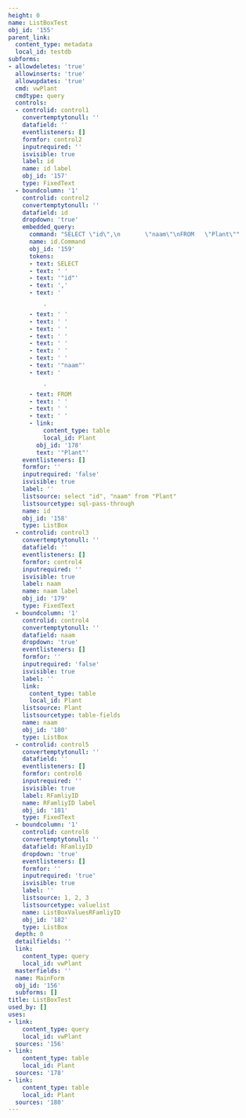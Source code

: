 ```yaml
---
height: 0
name: ListBoxTest
obj_id: '155'
parent_link:
  content_type: metadata
  local_id: testdb
subforms:
- allowdeletes: 'true'
  allowinserts: 'true'
  allowupdates: 'true'
  cmd: vwPlant
  cmdtype: query
  controls:
  - controlid: control1
    convertemptytonull: ''
    datafield: ''
    eventlisteners: []
    formfor: control2
    inputrequired: ''
    isvisible: true
    label: id
    name: id label
    obj_id: '157'
    type: FixedText
  - boundcolumn: '1'
    controlid: control2
    convertemptytonull: ''
    datafield: id
    dropdown: 'true'
    embedded_query:
      command: "SELECT \"id\",\n       \"naam\"\nFROM   \"Plant\""
      name: id.Command
      obj_id: '159'
      tokens:
      - text: SELECT
      - text: ' '
      - text: '"id"'
      - text: ','
      - text: '

          '
      - text: ' '
      - text: ' '
      - text: ' '
      - text: ' '
      - text: ' '
      - text: ' '
      - text: ' '
      - text: '"naam"'
      - text: '

          '
      - text: FROM
      - text: ' '
      - text: ' '
      - text: ' '
      - link:
          content_type: table
          local_id: Plant
        obj_id: '178'
        text: '"Plant"'
    eventlisteners: []
    formfor: ''
    inputrequired: 'false'
    isvisible: true
    label: ''
    listsource: select "id", "naam" from "Plant"
    listsourcetype: sql-pass-through
    name: id
    obj_id: '158'
    type: ListBox
  - controlid: control3
    convertemptytonull: ''
    datafield: ''
    eventlisteners: []
    formfor: control4
    inputrequired: ''
    isvisible: true
    label: naam
    name: naam label
    obj_id: '179'
    type: FixedText
  - boundcolumn: '1'
    controlid: control4
    convertemptytonull: ''
    datafield: naam
    dropdown: 'true'
    eventlisteners: []
    formfor: ''
    inputrequired: 'false'
    isvisible: true
    label: ''
    link:
      content_type: table
      local_id: Plant
    listsource: Plant
    listsourcetype: table-fields
    name: naam
    obj_id: '180'
    type: ListBox
  - controlid: control5
    convertemptytonull: ''
    datafield: ''
    eventlisteners: []
    formfor: control6
    inputrequired: ''
    isvisible: true
    label: RFamliyID
    name: RFamliyID label
    obj_id: '181'
    type: FixedText
  - boundcolumn: '1'
    controlid: control6
    convertemptytonull: ''
    datafield: RFamliyID
    dropdown: 'true'
    eventlisteners: []
    formfor: ''
    inputrequired: 'true'
    isvisible: true
    label: ''
    listsource: 1, 2, 3
    listsourcetype: valuelist
    name: ListBoxValuesRFamliyID
    obj_id: '182'
    type: ListBox
  depth: 0
  detailfields: ''
  link:
    content_type: query
    local_id: vwPlant
  masterfields: ''
  name: MainForm
  obj_id: '156'
  subforms: []
title: ListBoxTest
used_by: []
uses:
- link:
    content_type: query
    local_id: vwPlant
  sources: '156'
- link:
    content_type: table
    local_id: Plant
  sources: '178'
- link:
    content_type: table
    local_id: Plant
  sources: '180'
---
```

